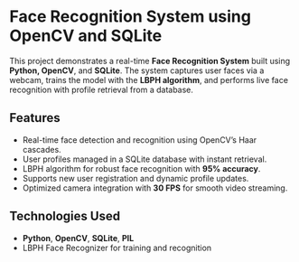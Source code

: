 # Face Recognition System using OpenCV and SQLite

This project demonstrates a real-time **Face Recognition System** built using **Python, OpenCV**, and **SQLite**. The system captures user faces via a webcam, trains the model with the **LBPH algorithm**, and performs live face recognition with profile retrieval from a database.

## Features
- Real-time face detection and recognition using OpenCV’s Haar cascades.
- User profiles managed in a SQLite database with instant retrieval.
- LBPH algorithm for robust face recognition with **95% accuracy**.
- Supports new user registration and dynamic profile updates.
- Optimized camera integration with **30 FPS** for smooth video streaming.

## Technologies Used
- **Python**, **OpenCV**, **SQLite**, **PIL**
- LBPH Face Recognizer for training and recognition

